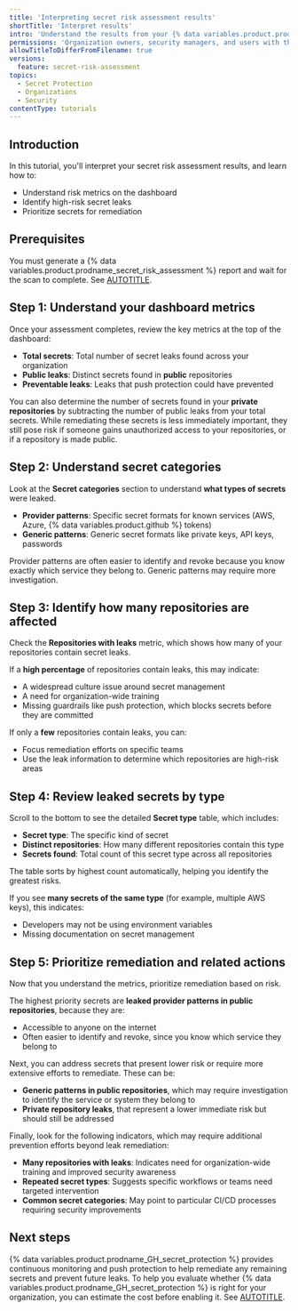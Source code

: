 ```yaml
---
title: 'Interpreting secret risk assessment results'
shortTitle: 'Interpret results'
intro: 'Understand the results from your {% data variables.product.prodname_secret_risk_assessment %} and prioritize leak remediation.'
permissions: 'Organization owners, security managers, and users with the **admin** role'
allowTitleToDifferFromFilename: true
versions:
  feature: secret-risk-assessment
topics:
  - Secret Protection
  - Organizations
  - Security
contentType: tutorials
---
```


## Introduction

In this tutorial, you'll interpret your secret risk assessment results, and learn how to:

* Understand risk metrics on the dashboard
* Identify high-risk secret leaks
* Prioritize secrets for remediation

## Prerequisites

You must generate a {% data variables.product.prodname_secret_risk_assessment %} report and wait for the scan to complete. See [AUTOTITLE](/code-security/securing-your-organization/understanding-your-organizations-exposure-to-leaked-secrets/assess-your-secret-risk).

## Step 1: Understand your dashboard metrics

Once your assessment completes, review the key metrics at the top of the dashboard:

* **Total secrets**: Total number of secret leaks found across your organization
* **Public leaks**: Distinct secrets found in **public** repositories
* **Preventable leaks**: Leaks that push protection could have prevented

You can also determine the number of secrets found in your **private repositories** by subtracting the number of public leaks from your total secrets. While remediating these secrets is less immediately important, they still pose risk if someone gains unauthorized access to your repositories, or if a repository is made public.

## Step 2: Understand secret categories

Look at the **Secret categories** section to understand **what types of secrets** were leaked.

* **Provider patterns**: Specific secret formats for known services (AWS, Azure, {% data variables.product.github %} tokens)
* **Generic patterns**: Generic secret formats like private keys, API keys, passwords

Provider patterns are often easier to identify and revoke because you know exactly which service they belong to. Generic patterns may require more investigation.

## Step 3: Identify how many repositories are affected

Check the **Repositories with leaks** metric, which shows how many of your repositories contain secret leaks.

If a **high percentage** of repositories contain leaks, this may indicate:
* A widespread culture issue around secret management
* A need for organization-wide training
* Missing guardrails like push protection, which blocks secrets before they are committed

If only a **few** repositories contain leaks, you can:
* Focus remediation efforts on specific teams
* Use the leak information to determine which repositories are high-risk areas

## Step 4: Review leaked secrets by type

Scroll to the bottom to see the detailed **Secret type** table, which includes:

* **Secret type**: The specific kind of secret
* **Distinct repositories**: How many different repositories contain this type
* **Secrets found**: Total count of this secret type across all repositories

The table sorts by highest count automatically, helping you identify the greatest risks.

If you see **many secrets of the same type** (for example, multiple AWS keys), this indicates:
* Developers may not be using environment variables
* Missing documentation on secret management

## Step 5: Prioritize remediation and related actions

Now that you understand the metrics, prioritize remediation based on risk.

The highest priority secrets are **leaked provider patterns in public repositories**, because they are:

* Accessible to anyone on the internet
* Often easier to identify and revoke, since you know which service they belong to

Next, you can address secrets that present lower risk or require more extensive efforts to remediate. These can be:

* **Generic patterns in public repositories**, which may require investigation to identify the service or system they belong to
* **Private repository leaks**, that represent a lower immediate risk but should still be addressed

Finally, look for the following indicators, which may require additional prevention efforts beyond leak remediation:

* **Many repositories with leaks**: Indicates need for organization-wide training and improved security awareness
* **Repeated secret types**: Suggests specific workflows or teams need targeted intervention
* **Common secret categories**: May point to particular CI/CD processes requiring security improvements

## Next steps

{% data variables.product.prodname_GH_secret_protection %} provides continuous monitoring and push protection to help remediate any remaining secrets and prevent future leaks. To help you evaluate whether {% data variables.product.prodname_GH_secret_protection %} is right for your organization, you can estimate the cost before enabling it. See [AUTOTITLE](/code-security/securing-your-organization/understanding-your-organizations-exposure-to-leaked-secrets/estimating-the-price-of-secret-protection).
